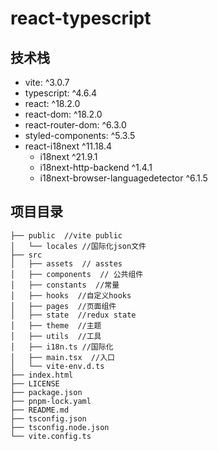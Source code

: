 # react-typescript

## 技术栈
- vite: ^3.0.7
- typescript: ^4.6.4
- react: ^18.2.0
- react-dom: ^18.2.0
- react-router-dom: ^6.3.0
- styled-components: ^5.3.5
- react-i18next ^11.18.4
  - i18next ^21.9.1
  - i18next-http-backend ^1.4.1
  - i18next-browser-languagedetector ^6.1.5

## 项目目录  

```
├── public  //vite public
│   └── locales //国际化json文件  
├── src  
│   ├── assets  // asstes 
│   ├── components  // 公共组件
│   ├── constants  //常量
│   ├── hooks  //自定义hooks
│   ├── pages  //页面组件
│   ├── state  //redux state
│   ├── theme  //主题
│   ├── utils  //工具
│   ├── i18n.ts //国际化
│   ├── main.tsx  //入口
│   └── vite-env.d.ts  
├── index.html  
├── LICENSE  
├── package.json  
├── pnpm-lock.yaml  
├── README.md  
├── tsconfig.json  
├── tsconfig.node.json  
└── vite.config.ts 
``` 

